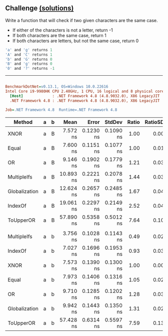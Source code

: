 ## Challenge [(solutions)](https://github.com/kvarcas91/Codewars-Solutions-and-Benchmarks/blob/master/Bench/Kata8/CheckSameCase.cs)

Write a function that will check if two given characters are the same case.

* If either of the characters is not a letter, return -1
* If both characters are the same case, return 1
* If both characters are letters, but not the same case, return 0


```c#
'a' and 'g' returns 1
'A' and 'C' returns 1
'b' and 'G' returns 0
'B' and 'g' returns 0
'0' and '?' returns -1
```

---

``` ini

BenchmarkDotNet=v0.13.1, OS=Windows 10.0.22616
Intel Core i9-9980HK CPU 2.40GHz, 1 CPU, 16 logical and 8 physical cores
  [Host]             : .NET Framework 4.8 (4.8.9032.0), X86 LegacyJIT
  .NET Framework 4.8 : .NET Framework 4.8 (4.8.9032.0), X86 LegacyJIT

Job=.NET Framework 4.8  Runtime=.NET Framework 4.8  

```
|        Method | a | b |      Mean |     Error |    StdDev | Ratio | RatioSD | Allocated |
|-------------- |-- |-- |----------:|----------:|----------:|------:|--------:|----------:|
|          XNOR | a | B |  7.572 ns | 0.1230 ns | 0.1090 ns |  1.00 |    0.00 |         - |
|         Equal | a | B |  7.600 ns | 0.1151 ns | 0.1077 ns |  1.00 |    0.01 |         - |
|            OR | a | B |  9.146 ns | 0.1902 ns | 0.1779 ns |  1.21 |    0.03 |         - |
|   MultipleIfs | a | B | 10.893 ns | 0.2221 ns | 0.2078 ns |  1.44 |    0.03 |         - |
| Globalization | a | B | 12.624 ns | 0.2657 ns | 0.2485 ns |  1.67 |    0.04 |         - |
|       IndexOf | a | B | 19.061 ns | 0.2297 ns | 0.2149 ns |  2.52 |    0.04 |         - |
|     ToUpperOR | a | B | 57.890 ns | 0.5358 ns | 0.5012 ns |  7.64 |    0.10 |         - |
|               |   |   |           |           |           |       |         |           |
|   MultipleIfs | a | b |  3.756 ns | 0.1028 ns | 0.1143 ns |  0.49 |    0.02 |         - |
|       IndexOf | a | b |  7.027 ns | 0.1696 ns | 0.1953 ns |  0.93 |    0.03 |         - |
|          XNOR | a | b |  7.573 ns | 0.1390 ns | 0.1300 ns |  1.00 |    0.00 |         - |
|         Equal | a | b |  7.973 ns | 0.1406 ns | 0.1316 ns |  1.05 |    0.02 |         - |
|            OR | a | b |  9.710 ns | 0.1285 ns | 0.1202 ns |  1.28 |    0.03 |         - |
| Globalization | a | b |  9.942 ns | 0.1443 ns | 0.1350 ns |  1.31 |    0.02 |         - |
|     ToUpperOR | a | b | 57.428 ns | 0.6314 ns | 0.5597 ns |  7.59 |    0.13 |         - |
